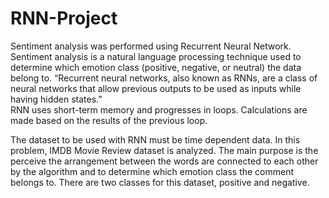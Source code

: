# RNN-Project

Sentiment analysis was performed using Recurrent Neural Network. Sentiment analysis is a natural language processing technique used to determine which emotion class (positive, negative, or neutral) the data belong to. 
“Recurrent neural networks, also known as RNNs, are a class of neural networks that allow previous outputs to be used as inputs while having hidden states.”  
 		RNN uses short-term memory and progresses in loops.  Calculations are made based on the results of the previous loop.

The dataset to be used with RNN must be time dependent data. In this problem, IMDB Movie Review dataset is analyzed. The main purpose is the perceive the arrangement between the words are connected to each other by the algorithm and to determine which emotion class the comment belongs to.  There are two classes for this dataset, positive and negative.
